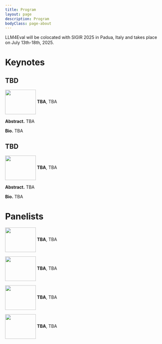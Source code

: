 ```yaml
---
title: Program
layout: page
description: Program
bodyClass: page-about
---
```


LLM4Eval will be colocated with SIGIR 2025 in Padua, Italy and takes place on July 13th-18th, 2025. 
<!-- All times in the table below are according to the local time zone. -->




# Keynotes

## TBD

<img style="vertical-align:middle" width="100px" height="80px" src="#"/> __TBA__, TBA

__Abstract.__ TBA

__Bio.__ TBA

## TBD

<img style="vertical-align:middle" width="100px" height="80px" src="#"/> __TBA__, TBA

__Abstract.__ TBA

__Bio.__ TBA

# Panelists

<img style="vertical-align:middle" width="100px" height="80px" src="#"/> __TBA__, TBA

<img style="vertical-align:middle" width="100px" height="80px" src="#"/> __TBA__, TBA

<img style="vertical-align:middle" width="100px" height="80px" src="#"/> __TBA__, TBA

<img style="vertical-align:middle" width="100px" height="80px" src="#"/> __TBA__, TBA
